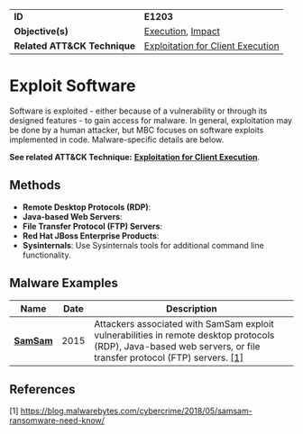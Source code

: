 |||
|---------|------------------------|
|**ID**|**E1203**|
|**Objective(s)**|[Execution](https://github.com/MBCProject/mbc-markdown/tree/master/execution), [Impact](https://github.com/MBCProject/mbc-markdown/tree/master/impact)|
|**Related ATT&CK Technique**| [Exploitation for Client Execution](https://attack.mitre.org/techniques/T1203)|

Exploit Software
================
Software is exploited - either because of a vulnerability or through its designed features - to gain access for malware. In general, exploitation may be done by a human attacker, but MBC focuses on software exploits implemented in code. Malware-specific details are below.

**See related ATT&CK Technique:** [**Exploitation for Client Execution**](https://attack.mitre.org/techniques/T1203).

Methods
-------
* **Remote Desktop Protocols (RDP)**: 
* **Java-based Web Servers**: 
* **File Transfer Protocol (FTP) Servers**:
* **Red Hat JBoss Enterprise Products**:
* **Sysinternals**: Use Sysinternals tools for additional command line functionality.

Malware Examples
----------------
|Name|Date|Description|
|-----------------------------|--------|-----------------------------|
|[**SamSam**](https://github.com/MBCProject/mbc-markdown/blob/master/xample-malware/samsam.md)|2015|Attackers associated with SamSam exploit vulnerabilities in remote desktop protocols (RDP), Java-based web servers, or file transfer protocol (FTP) servers. [[1]](#1)|

References
----------
<a name="1">[1]</a> https://blog.malwarebytes.com/cybercrime/2018/05/samsam-ransomware-need-know/
